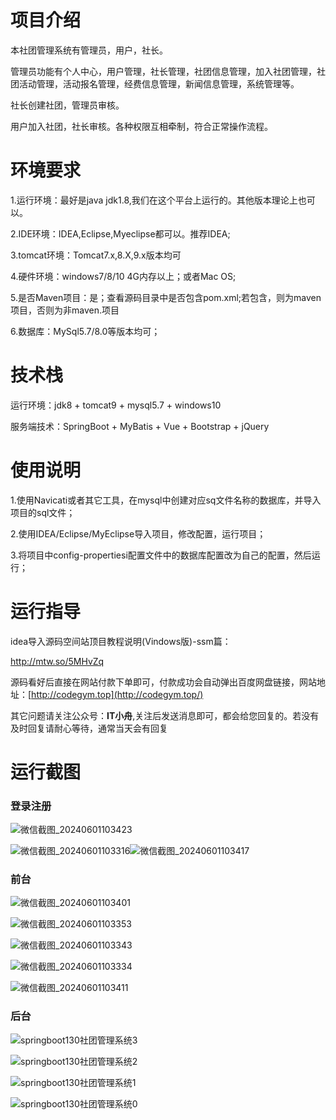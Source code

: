 # 项目介绍

本社团管理系统有管理员，用户，社长。

管理员功能有个人中心，用户管理，社长管理，社团信息管理，加入社团管理，社团活动管理，活动报名管理，经费信息管理，新闻信息管理，系统管理等。

社长创建社团，管理员审核。

用户加入社团，社长审核。各种权限互相牵制，符合正常操作流程。



# 环境要求



1.运行环境：最好是java jdk1.8,我们在这个平台上运行的。其他版本理论上也可以。 

2.IDE环境：IDEA,Eclipse,Myeclipse都可以。推荐IDEA; 

3.tomcat环境：Tomcat7.x,8.X,9.x版本均可 

4.硬件环境：windows7/8/10 4G内存以上；或者Mac OS; 

5.是否Maven项目：是；查看源码目录中是否包含pom.xml;若包含，则为maven项目，否则为非maven.项目 

6.数据库：MySql5.7/8.0等版本均可；





# 技术栈



运行环境：jdk8 + tomcat9 + mysql5.7 + windows10

服务端技术：SpringBoot + MyBatis + Vue + Bootstrap + jQuery





# 使用说明





1.使用Navicati或者其它工具，在mysql中创建对应sq文件名称的数据库，并导入项目的sql文件； 

2.使用IDEA/Eclipse/MyEclipse导入项目，修改配置，运行项目； 

3.将项目中config-propertiesi配置文件中的数据库配置改为自己的配置，然后运行；





# 运行指导

idea导入源码空间站顶目教程说明(Vindows版)-ssm篇：

http://mtw.so/5MHvZq 

源码看好后直接在网站付款下单即可，付款成功会自动弹出百度网盘链接，网站地址：[http://codegym.top](http://codegym.top/)

其它问题请关注公众号：**IT小舟**,关注后发送消息即可，都会给您回复的。若没有及时回复请耐心等待，通常当天会有回复



# 运行截图

### 登录注册

![微信截图_20240601103423](https://gulimallcativen.oss-cn-shenzhen.aliyuncs.com/fdsfdddsddddghfgfffgdddfsshi/%E5%BE%AE%E4%BF%A1%E6%88%AA%E5%9B%BE_20240601103423.png)

![微信截图_20240601103316](https://gulimallcativen.oss-cn-shenzhen.aliyuncs.com/fdsfdddsddddghfgfffgdddfsshi/%E5%BE%AE%E4%BF%A1%E6%88%AA%E5%9B%BE_20240601103316.png)![微信截图_20240601103417](https://gulimallcativen.oss-cn-shenzhen.aliyuncs.com/fdsfdddsddddghfgfffgdddfsshi/%E5%BE%AE%E4%BF%A1%E6%88%AA%E5%9B%BE_20240601103417.png)



### 前台

![微信截图_20240601103401](https://gulimallcativen.oss-cn-shenzhen.aliyuncs.com/fdsfdddsddddghfgfffgdddfsshi/%E5%BE%AE%E4%BF%A1%E6%88%AA%E5%9B%BE_20240601103401.png)

![微信截图_20240601103353](https://gulimallcativen.oss-cn-shenzhen.aliyuncs.com/fdsfdddsddddghfgfffgdddfsshi/%E5%BE%AE%E4%BF%A1%E6%88%AA%E5%9B%BE_20240601103353.png)

![微信截图_20240601103343](https://gulimallcativen.oss-cn-shenzhen.aliyuncs.com/fdsfdddsddddghfgfffgdddfsshi/%E5%BE%AE%E4%BF%A1%E6%88%AA%E5%9B%BE_20240601103343.png)

![微信截图_20240601103334](https://gulimallcativen.oss-cn-shenzhen.aliyuncs.com/fdsfdddsddddghfgfffgdddfsshi/%E5%BE%AE%E4%BF%A1%E6%88%AA%E5%9B%BE_20240601103334.png)

![微信截图_20240601103411](https://gulimallcativen.oss-cn-shenzhen.aliyuncs.com/fdsfdddsddddghfgfffgdddfsshi/%E5%BE%AE%E4%BF%A1%E6%88%AA%E5%9B%BE_20240601103411.png)



### 后台

![springboot130社团管理系统3](https://gulimallcativen.oss-cn-shenzhen.aliyuncs.com/fdsfdddsddddghfgfffgdddfsshi/springboot130%E7%A4%BE%E5%9B%A2%E7%AE%A1%E7%90%86%E7%B3%BB%E7%BB%9F3.png)

![springboot130社团管理系统2](https://gulimallcativen.oss-cn-shenzhen.aliyuncs.com/fdsfdddsddddghfgfffgdddfsshi/springboot130%E7%A4%BE%E5%9B%A2%E7%AE%A1%E7%90%86%E7%B3%BB%E7%BB%9F2.png)

![springboot130社团管理系统1](https://gulimallcativen.oss-cn-shenzhen.aliyuncs.com/fdsfdddsddddghfgfffgdddfsshi/springboot130%E7%A4%BE%E5%9B%A2%E7%AE%A1%E7%90%86%E7%B3%BB%E7%BB%9F1.png)

![springboot130社团管理系统0](https://gulimallcativen.oss-cn-shenzhen.aliyuncs.com/fdsfdddsddddghfgfffgdddfsshi/springboot130%E7%A4%BE%E5%9B%A2%E7%AE%A1%E7%90%86%E7%B3%BB%E7%BB%9F0.png)
